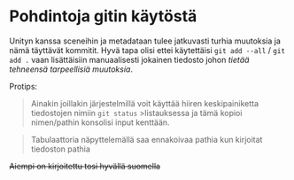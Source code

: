 # Pohdintoja gitin käytöstä

Unityn kanssa sceneihin ja metadataan tulee jatkuvasti turhia muutoksia ja nämä täyttävät kommitit. Hyvä tapa olisi ettei käytettäisi `git add --all` / `git add .` vaan lisättäisiin manuaalisesti jokainen tiedosto johon *tietää tehneensä tarpeellisiä muutoksia*. 

Protips:  
>Ainakin joillakin järjestelmillä voit käyttää hiiren keskipainiketta tiedostojen nimiin `git status` >listauksessa ja tämä kopioi nimen/pathin konsolisi input kenttään.

>Tabulaattoria näpyttelemällä saa ennakoivaa pathia kun kirjoitat tiedoston pathia

~~Aiempi on kirjoitettu tosi hyvällä suomella~~
